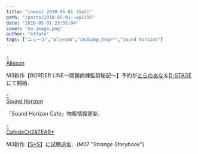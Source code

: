 ```yaml
---
title: "[news] 2010.05.01 (Sat)"
path: "/posts/2010-05-01--wp2116"
date: "2010-05-01 23:55:04"
cover: "no-image.png"
author: "stfate"
tags: ["ニュース","alieson","cn2&amp;tear*","sound horizon"]
---
```


<style type="text/css">
<!--
p {white-space: pre-wrap};
-->
</style>

<a  href="http://www.alieson.net/html/" target="_blank">- Alieson</a>
<div >M3新作【BORDER LINE～閉鎖病棟監禁秘記～】予約が<a href="http://www.toranoana.jp/mailorder/article/04/0010/22/03/040010220388.html" target="_blank">とらのあな</a>＆<a href="http://d-stage.com/" target="_blank">D-STAGE</a>にて開始．</div>

<a  href="http://www.soundhorizon.com/information/index.html#100501" target="_blank">- Sound Horizon</a>
<div >「Sound Horizon Cafe」物販情報更新．</div>

<a  href="http://mure.sakura.ne.jp/cn2/" target="_blank">- CafedeCn2&TEAR*</a>
<div >M3新作【<a href="http://mure.sakura.ne.jp/ss/" target="_blank">S*S</a>】に試聴追加．(M07 "<em>Strange Storybook</em>")</div>